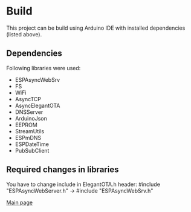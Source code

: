 # Build
This project can be build using Arduino IDE with installed dependencies (listed above).

## Dependencies
Following libraries were used:
 - ESPAsyncWebSrv
 - FS
 - WiFi
 - AsyncTCP
 - AsyncElegantOTA
 - DNSServer
 - ArduinoJson
 - EEPROM
 - StreamUtils
 - ESPmDNS
 - ESPDateTime
 - PubSubClient
 
## Required changes in libraries
You have to change include in ElegantOTA.h header:
    #include "ESPAsyncWebServer.h" -> #include "ESPAsyncWebSrv.h"

[Main page](../readme.md)